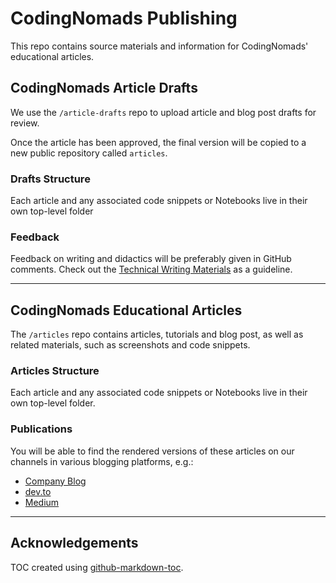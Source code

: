 # CodingNomads Publishing

This repo contains source materials and information for CodingNomads' educational articles.

## CodingNomads Article Drafts

We use the `/article-drafts` repo to upload article and blog post drafts for review.

Once the article has been approved, the final version will be copied to a new public repository called `articles`.

### Drafts Structure

Each article and any associated code snippets or Notebooks live in their own top-level folder

### Feedback

Feedback on writing and didactics will be preferably given in GitHub comments. Check out the [Technical Writing Materials](https://codingnomads.github.io/creator-docs/01-content-guidelines/#structure) as a guideline.

---

## CodingNomads Educational Articles

The `/articles` repo contains articles, tutorials and blog post, as well as related materials, such as screenshots and code snippets.

### Articles Structure

Each article and any associated code snippets or Notebooks live in their own top-level folder.

### Publications

You will be able to find the rendered versions of these articles on our channels in various blogging platforms, e.g.:

- [Company Blog](https://codingnomads.co/blog)
- [dev.to](https://dev.to/codingnomads)
- [Medium](https://medium.com/codingnomads)

---

## Acknowledgements

TOC created using [github-markdown-toc](https://github.com/ekalinin/github-markdown-toc).

